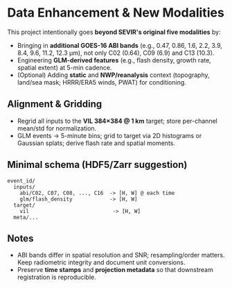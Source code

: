 
# Data Enhancement & New Modalities

This project intentionally goes **beyond SEVIR's original five modalities** by:
- Bringing in **additional GOES-16 ABI bands** (e.g., 0.47, 0.86, 1.6, 2.2, 3.9, 8.4, 9.6, 11.2, 12.3 μm), not only C02 (0.64), C09 (6.9) and C13 (10.3).
- Engineering **GLM-derived features** (e.g., flash density, growth rate, spatial extent) at 5-min cadence.
- (Optional) Adding **static** and **NWP/reanalysis** context (topography, land/sea mask; HRRR/ERA5 winds, PWAT) for conditioning.

## Alignment & Gridding
- Regrid all inputs to the **VIL 384×384 @ 1 km** target; store per-channel mean/std for normalization.
- GLM events → 5-minute bins; grid to target via 2D histograms or Gaussian splats; derive flash rate and spatial moments.

## Minimal schema (HDF5/Zarr suggestion)
```
event_id/
  inputs/
    abi/C02, C07, C08, ..., C16  -> [H, W] @ each time
    glm/flash_density            -> [H, W]
  target/
    vil                           -> [H, W]
  meta/...
```

## Notes
- ABI bands differ in spatial resolution and SNR; resampling/order matters. Keep radiometric integrity and document unit conversions.
- Preserve **time stamps** and **projection metadata** so that downstream registration is reproducible.
